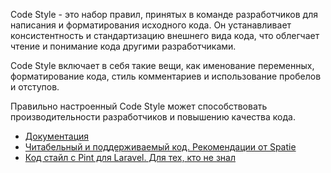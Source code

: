 Code Style - это набор правил, принятых в команде разработчиков для написания и форматирования исходного кода. 
Он устанавливает консистентность и стандартизацию внешнего вида кода, 
что облегчает чтение и понимание кода другими разработчиками. 

Code Style включает в себя такие вещи, как именование переменных, форматирование кода, 
стиль комментариев и использование пробелов и отступов.

Правильно настроенный Code Style может способствовать производительности разработчиков и повышению качества кода.

[//]: # "materials"

- [Документация](https://spatie.be/guidelines)
- [Читабельный и поддерживаемый код. Рекомендации от Spatie](https://youtu.be/uKHj03nJr78)
- [Код стайл с Pint для Laravel. Для тех, кто не знал](https://youtu.be/AJk6VHkmjzA)

[//]: # "/materials"
